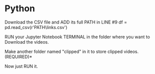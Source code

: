 # Python

Download the CSV file and ADD its full PATH in LINE #9 df = pd.read_csv(r'PATH\links.csv') 

RUN your Jupyter Notebook TERMINAL in the folder where you want to Download the videos.

Make another folder named "clipped" in it to store clipped videos. (REQUIRED)*

Now just RUN it.
